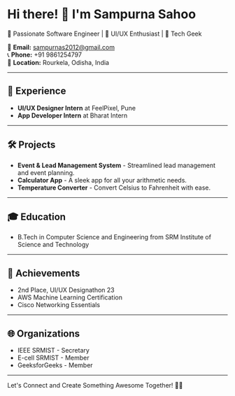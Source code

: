 # Hi there! 👋 I'm Sampurna Sahoo

🚀 Passionate Software Engineer | 🎨 UI/UX Enthusiast | 🌟 Tech Geek

📧 **Email:** sampurnas2012@gmail.com  
📞 **Phone:** +91 9861254797  
📍 **Location:** Rourkela, Odisha, India  

---

## 💼 Experience

- **UI/UX Designer Intern** at FeelPixel, Pune  
- **App Developer Intern** at Bharat Intern  

---

## 🛠️ Projects

- **Event & Lead Management System** - Streamlined lead management and event planning.
- **Calculator App** - A sleek app for all your arithmetic needs.
- **Temperature Converter** - Convert Celsius to Fahrenheit with ease.

---

## 🎓 Education

- B.Tech in Computer Science and Engineering from SRM Institute of Science and Technology

---

## 🌟 Achievements

- 2nd Place, UI/UX Designathon 23
- AWS Machine Learning Certification
- Cisco Networking Essentials

---

## 🌐 Organizations

- IEEE SRMIST - Secretary
- E-cell SRMIST - Member
- GeeksforGeeks - Member

---

Let's Connect and Create Something Awesome Together! 🚀✨
